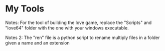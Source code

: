 # My Tools

Notes: For the tool of building the love game, replace the "Scripts" and "love64" folder with the one with your windows executable.

Notes 2: The "ren" file is a python script to rename multiply files in a folder given a name and an extension
